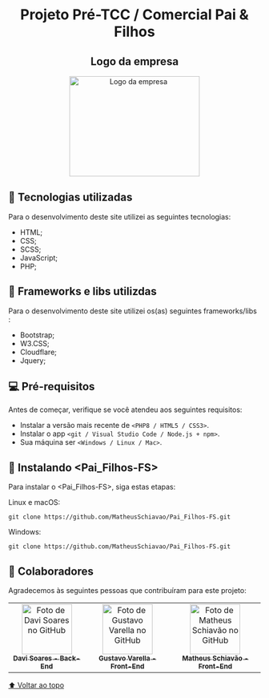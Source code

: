 <h1 align="center" id="back-to-top">
   Projeto Pré-TCC / Comercial Pai & Filhos
</h1>

   <div align="center">
      <h2>   
      Logo da empresa
      </h2>
     <img src="https://raw.githubusercontent.com/MatheusSchiavao/Pai_Filhos-FS/master/src/assets/images/Logo_P%26F.png" width="260px;" height="200px;" alt="Logo da empresa">
   </div>

## 💼 Tecnologias utilizadas

Para o desenvolvimento deste site utilizei as seguintes tecnologias:

- HTML;
- CSS;
- SCSS;
- JavaScript;
- PHP;

## 💼 Frameworks e libs utilizdas

Para o desenvolvimento deste site utilizei os(as) seguintes frameworks/libs :

- Bootstrap;
- W3.CSS;
- Cloudflare;
- Jquery;

## 💻 Pré-requisitos

Antes de começar, verifique se você atendeu aos seguintes requisitos:
<!---Estes são apenas requisitos de exemplo. Adicionar, duplicar ou remover conforme necessário--->
* Instalar a versão mais recente de `<PHP8 / HTML5 / CSS3>`.
* Instalar o app `<git / Visual Studio Code / Node.js + npm>`.
* Sua máquina ser `<Windows / Linux / Mac>`.

## 🚀 Instalando <Pai_Filhos-FS>

Para instalar o <Pai_Filhos-FS>, siga estas etapas:

Linux e macOS:
```
git clone https://github.com/MatheusSchiavao/Pai_Filhos-FS.git
```

Windows:
```
git clone https://github.com/MatheusSchiavao/Pai_Filhos-FS.git
```

## 🤝 Colaboradores

Agradecemos às seguintes pessoas que contribuíram para este projeto:

<table>
  <tr>
    <td align="center">
      <a href="https://github.com/DaviSFS21">
        <img src="https://avatars.githubusercontent.com/u/94925054?v=4" width="100px;" alt="Foto de Davi Soares no GitHub"/><br>
        <sub>
          <b>Davi Soares - Back-End</b>
        </sub>
      </a>
    </td>
    <td align="center">
      <a href="https://github.com/TheVarella">
        <img src="https://avatars.githubusercontent.com/u/95414997?v=4" width="100px;" alt="Foto de Gustavo Varella no GitHub"/><br>
        <sub>
          <b>Gustavo Varella - Front-End</b>
        </sub>
      </a>
    </td>
    <td align="center">
      <a href="https://github.com/MatheusSchiavao">
        <img src="https://avatars.githubusercontent.com/u/94924885?v=4" width="100px;" alt="Foto de Matheus Schiavão no GitHub"/><br>
        <sub>
          <b>Matheus Schiavão - Front-End</b>
        </sub>
      </a>
    </td>
  </tr>
</table>

[⬆ Voltar ao topo](#back-to-top)<br>

